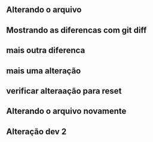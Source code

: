 ## Alterando o arquivo

## Mostrando as diferencas com git diff

## mais outra diferenca

## mais uma alteração

## verificar alteraação para reset

## Alterando o arquivo novamente

## Alteração dev 2
